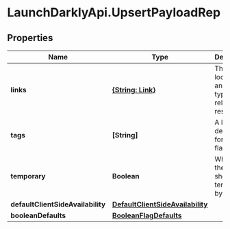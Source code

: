# LaunchDarklyApi.UpsertPayloadRep

## Properties

Name | Type | Description | Notes
------------ | ------------- | ------------- | -------------
**links** | [**{String: Link}**](Link.md) | The location and content type of related resources | [optional] 
**tags** | **[String]** | A list of default tags for each flag | 
**temporary** | **Boolean** | Whether the flag should be temporary by default | 
**defaultClientSideAvailability** | [**DefaultClientSideAvailability**](DefaultClientSideAvailability.md) |  | 
**booleanDefaults** | [**BooleanFlagDefaults**](BooleanFlagDefaults.md) |  | 


